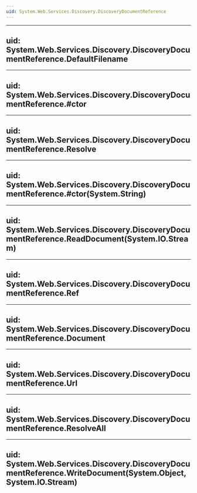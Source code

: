 ```yaml
---
uid: System.Web.Services.Discovery.DiscoveryDocumentReference
---
```


---
uid: System.Web.Services.Discovery.DiscoveryDocumentReference.DefaultFilename
---

---
uid: System.Web.Services.Discovery.DiscoveryDocumentReference.#ctor
---

---
uid: System.Web.Services.Discovery.DiscoveryDocumentReference.Resolve
---

---
uid: System.Web.Services.Discovery.DiscoveryDocumentReference.#ctor(System.String)
---

---
uid: System.Web.Services.Discovery.DiscoveryDocumentReference.ReadDocument(System.IO.Stream)
---

---
uid: System.Web.Services.Discovery.DiscoveryDocumentReference.Ref
---

---
uid: System.Web.Services.Discovery.DiscoveryDocumentReference.Document
---

---
uid: System.Web.Services.Discovery.DiscoveryDocumentReference.Url
---

---
uid: System.Web.Services.Discovery.DiscoveryDocumentReference.ResolveAll
---

---
uid: System.Web.Services.Discovery.DiscoveryDocumentReference.WriteDocument(System.Object,System.IO.Stream)
---
